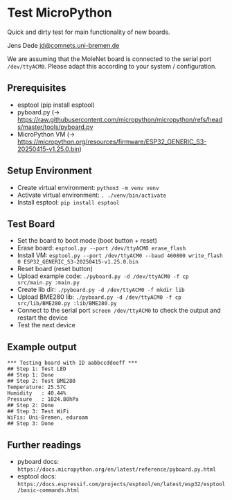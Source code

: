 Test MicroPython
================

Quick and dirty test for main functionality of new boards.

Jens Dede <jd@comnets.uni-bremen.de>

We are assuming that the MoleNet board is connected to the serial port
`/dev/ttyACM0`. Please adapt this according to your system / configuration.

Prerequisites
-------------

- esptool (pip install esptool)
- pyboard.py (-> https://raw.githubusercontent.com/micropython/micropython/refs/heads/master/tools/pyboard.py
- MicroPython VM (->
  https://micropython.org/resources/firmware/ESP32_GENERIC_S3-20250415-v1.25.0.bin)

Setup Environment
-----------------
- Create virtual environment: `python3 -m venv venv`
- Activate virtual environment: `. ./venv/bin/activate`
- Install esptool: `pip install esptool`

Test Board
----------
- Set the board to boot mode (boot button + reset)
- Erase board: `esptool.py --port /dev/ttyACM0 erase_flash`
- Install VM: `esptool.py --port /dev/ttyACM0 --baud 460800 write_flash 0
  ESP32_GENERIC_S3-20250415-v1.25.0.bin`
- Reset board (reset button)
- Upload example code: `./pyboard.py -d /dev/ttyACM0 -f cp src/main.py
  :main.py`
- Create lib dir: `./pyboard.py -d /dev/ttyACM0 -f mkdir lib`
- Upload BME280 lib: `./pyboard.py -d /dev/ttyACM0 -f cp src/lib/BME280.py
  :lib/BME280.py`
- Connect to the serial port `screen /dev/ttyACM0` to check the output and
  restart the device
- Test the next device

Example output
--------------
    *** Testing board with ID aabbccddeeff ***
    ## Step 1: Test LED
    ## Step 1: Done
    ## Step 2: Test BME280
    Temperature: 25.57C
    Humidity   : 40.44%
    Pressure   : 1024.80hPa
    ## Step 2: Done
    ## Step 3: Test WiFi
    WiFis: Uni-Bremen, eduroam
    ## Step 3: Done


Further readings
----------------

- pyboard docs:
  `https://docs.micropython.org/en/latest/reference/pyboard.py.html`
- esptool docs:
  `https://docs.espressif.com/projects/esptool/en/latest/esp32/esptool/basic-commands.html`
